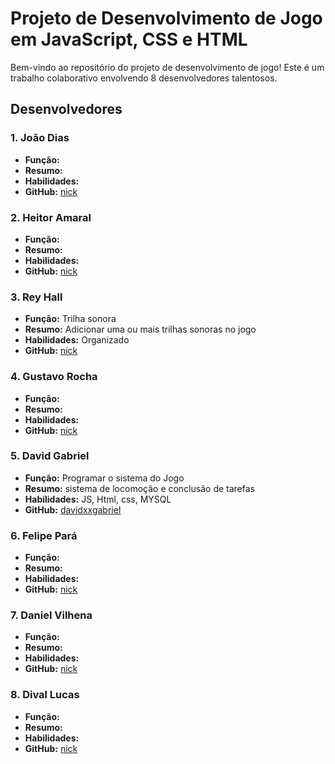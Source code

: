 # Projeto de Desenvolvimento de Jogo em JavaScript, CSS e HTML

Bem-vindo ao repositório do projeto de desenvolvimento de jogo! Este é um trabalho colaborativo envolvendo 8 desenvolvedores talentosos.

## Desenvolvedores

### 1. João Dias
- **Função:** 
- **Resumo:** 
- **Habilidades:** 
- **GitHub:** [nick](https://github.com/)

### 2. Heitor Amaral
- **Função:** 
- **Resumo:** 
- **Habilidades:** 
- **GitHub:** [nick](https://github.com/)

### 3. Rey Hall
- **Função:** Trilha sonora
- **Resumo:** Adicionar uma ou mais trilhas sonoras no jogo
- **Habilidades:** Organizado
- **GitHub:** [nick](https://github.com/)

### 4. Gustavo Rocha
- **Função:** 
- **Resumo:** 
- **Habilidades:** 
- **GitHub:** [nick](https://github.com/)

### 5. David Gabriel
- **Função:** Programar o sistema do Jogo
- **Resumo:** sistema de locomoção e conclusão de tarefas
- **Habilidades:** JS, Html, css, MYSQL
- **GitHub:** [davidxxgabriel](https://github.com/davidxxgabriel)

### 6. Felipe Pará
- **Função:** 
- **Resumo:** 
- **Habilidades:** 
- **GitHub:** [nick](https://github.com/)

### 7. Daniel Vilhena
- **Função:** 
- **Resumo:** 
- **Habilidades:** 
- **GitHub:** [nick](https://github.com/)

### 8. Dival Lucas
- **Função:** 
- **Resumo:** 
- **Habilidades:** 
- **GitHub:** [nick](https://github.com/)

